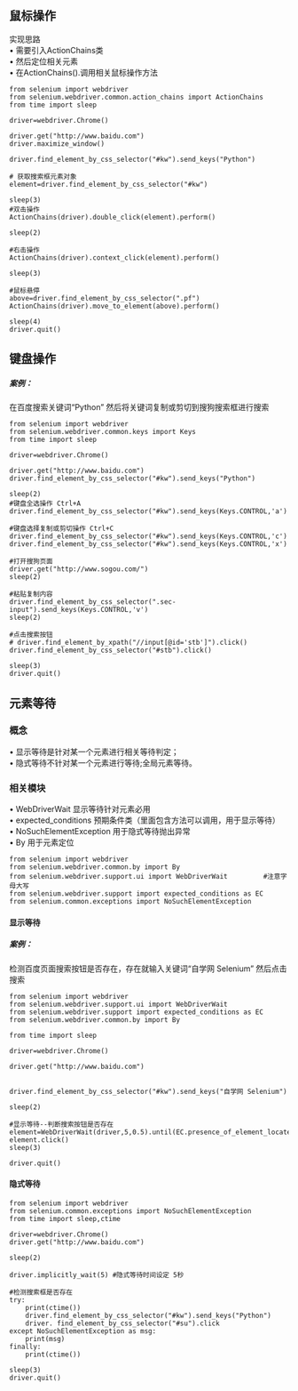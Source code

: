 ## 鼠标操作
实现思路<br>
•	需要引入ActionChains类<br>
•	然后定位相关元素<br>
•	在ActionChains().调用相关鼠标操作方法<br>

```
from selenium import webdriver
from selenium.webdriver.common.action_chains import ActionChains
from time import sleep

driver=webdriver.Chrome()

driver.get("http://www.baidu.com")
driver.maximize_window()

driver.find_element_by_css_selector("#kw").send_keys("Python")

# 获取搜索框元素对象
element=driver.find_element_by_css_selector("#kw")

sleep(3)
#双击操作
ActionChains(driver).double_click(element).perform()

sleep(2)

#右击操作
ActionChains(driver).context_click(element).perform()

sleep(3)

#鼠标悬停
above=driver.find_element_by_css_selector(".pf")
ActionChains(driver).move_to_element(above).perform()

sleep(4)
driver.quit()
```



## 键盘操作
##### 案例： 
在百度搜索关键词“Python” 然后将关键词复制或剪切到搜狗搜索框进行搜索<br>

```
from selenium import webdriver
from selenium.webdriver.common.keys import Keys
from time import sleep

driver=webdriver.Chrome()

driver.get("http://www.baidu.com")
driver.find_element_by_css_selector("#kw").send_keys("Python")

sleep(2)
#键盘全选操作 Ctrl+A
driver.find_element_by_css_selector("#kw").send_keys(Keys.CONTROL,'a')

#键盘选择复制或剪切操作 Ctrl+C
driver.find_element_by_css_selector("#kw").send_keys(Keys.CONTROL,'c')
driver.find_element_by_css_selector("#kw").send_keys(Keys.CONTROL,'x')

#打开搜狗页面
driver.get("http://www.sogou.com/")
sleep(2)

#粘贴复制内容
driver.find_element_by_css_selector(".sec-input").send_keys(Keys.CONTROL,'v')
sleep(2)

#点击搜索按钮
# driver.find_element_by_xpath("//input[@id='stb']").click()
driver.find_element_by_css_selector("#stb").click()

sleep(3)
driver.quit()
```
## 元素等待

### 概念
•	显示等待是针对某一个元素进行相关等待判定；<br>
•	隐式等待不针对某一个元素进行等待;全局元素等待。<br>
### 相关模块
•	WebDriverWait 显示等待针对元素必用<br>
•	expected_conditions 预期条件类（里面包含方法可以调用，用于显示等待）<br>
•	NoSuchElementException 用于隐式等待抛出异常<br>
•	By 用于元素定位<br>

```
from selenium import webdriver
from selenium.webdriver.common.by import By
from selenium.webdriver.support.ui import WebDriverWait		    #注意字母大写
from selenium.webdriver.support import expected_conditions as EC 	
from selenium.common.exceptions import NoSuchElementException
```
#### 显示等待
##### 案例：
检测百度页面搜索按钮是否存在，存在就输入关键词“自学网 Selenium” 然后点击搜索<br>
```
from selenium import webdriver
from selenium.webdriver.support.ui import WebDriverWait
from selenium.webdriver.support import expected_conditions as EC
from selenium.webdriver.common.by import By

from time import sleep

driver=webdriver.Chrome()

driver.get("http://www.baidu.com")


driver.find_element_by_css_selector("#kw").send_keys("自学网 Selenium")

sleep(2)

#显示等待--判断搜索按钮是否存在
element=WebDriverWait(driver,5,0.5).until(EC.presence_of_element_located((By.ID,"su")))
element.click()
sleep(3)

driver.quit()
```

#### 隐式等待

```
from selenium import webdriver
from selenium.common.exceptions import NoSuchElementException
from time import sleep,ctime

driver=webdriver.Chrome()
driver.get("http://www.baidu.com")

sleep(2)

driver.implicitly_wait(5) #隐式等待时间设定 5秒

#检测搜索框是否存在
try:
	print(ctime())
	driver.find_element_by_css_selector("#kw").send_keys("Python")
	driver. find_element_by_css_selector("#su").click
except NoSuchElementException as msg:
	print(msg)
finally:
	print(ctime())

sleep(3)
driver.quit()
```

